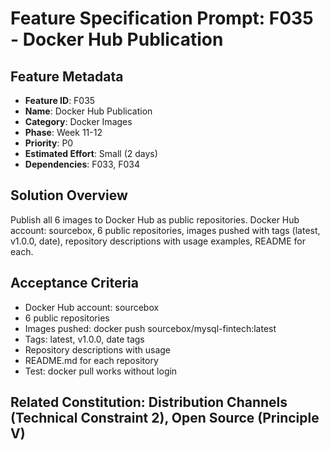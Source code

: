 # Feature Specification Prompt: F035 - Docker Hub Publication

## Feature Metadata
- **Feature ID**: F035
- **Name**: Docker Hub Publication
- **Category**: Docker Images
- **Phase**: Week 11-12
- **Priority**: P0
- **Estimated Effort**: Small (2 days)
- **Dependencies**: F033, F034

## Solution Overview
Publish all 6 images to Docker Hub as public repositories. Docker Hub account: sourcebox, 6 public repositories, images pushed with tags (latest, v1.0.0, date), repository descriptions with usage examples, README for each.

## Acceptance Criteria
- Docker Hub account: sourcebox
- 6 public repositories
- Images pushed: docker push sourcebox/mysql-fintech:latest
- Tags: latest, v1.0.0, date tags
- Repository descriptions with usage
- README.md for each repository
- Test: docker pull works without login

## Related Constitution: **Distribution Channels (Technical Constraint 2)**, **Open Source (Principle V)**
